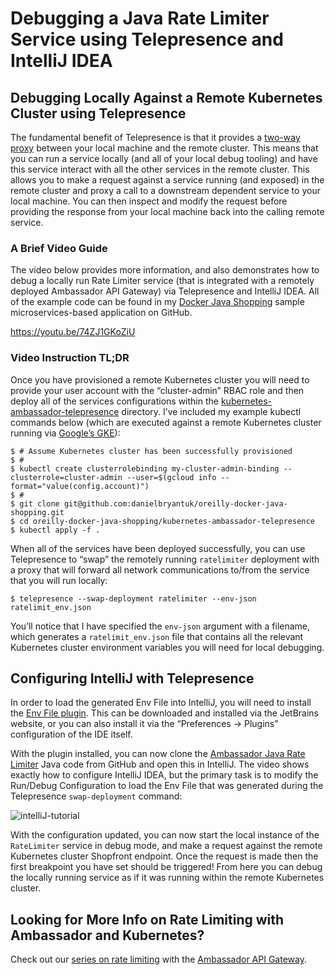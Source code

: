 # Debugging a Java Rate Limiter Service using Telepresence and IntelliJ IDEA

## Debugging Locally Against a Remote Kubernetes Cluster using Telepresence

The fundamental benefit of Telepresence is that it provides a [two-way proxy](../../discussion/why-telepresence#a-fast-development-cycle-with-telepresence) between your local machine and the remote cluster. This means that you can run a service locally (and all of your local debug tooling) and have this service interact with all the other services in the remote cluster. This allows you to make a request against a service running (and exposed) in the remote cluster and proxy a call to a downstream dependent service to your local machine. You can then inspect and modify the request before providing the response from your local machine back into the calling remote service.

### A Brief Video Guide

The video below provides more information, and also demonstrates how to debug a locally run Rate Limiter service (that is integrated with a remotely deployed Ambassador API Gateway) via Telepresence and IntelliJ IDEA. All of the example code can be found in my [Docker Java Shopping](https://github.com/danielbryantuk/oreilly-docker-java-shopping) sample microservices-based application on GitHub.

https://youtu.be/74ZJ1GKoZiU

### Video Instruction TL;DR

Once you have provisioned a remote Kubernetes cluster you will need to provide your user account with the “cluster-admin” RBAC role and then deploy all of the services configurations within the [kubernetes-ambassador-telepresence](https://github.com/danielbryantuk/oreilly-docker-java-shopping/tree/master/kubernetes-ambassador-telepresence) directory. I’ve included my example kubectl commands below (which are executed against a remote Kubernetes cluster running via [Google’s GKE](https://cloud.google.com/kubernetes-engine/)):

```
$ # Assume Kubernetes cluster has been successfully provisioned
$ #
$ kubectl create clusterrolebinding my-cluster-admin-binding --clusterrole=cluster-admin --user=$(gcloud info --format="value(config.account)")
$ #
$ git clone git@github.com:danielbryantuk/oreilly-docker-java-shopping.git
$ cd oreilly-docker-java-shopping/kubernetes-ambassador-telepresence
$ kubectl apply -f .
```

When all of the services have been deployed successfully, you can use Telepresence to “swap” the remotely running `ratelimiter` deployment with a proxy that will forward all network communications to/from the service that you will run locally:

```
$ telepresence --swap-deployment ratelimiter --env-json ratelimit_env.json
```

You’ll notice that I have specified the `env-json` argument with a filename, which generates a `ratelimit_env.json` file that contains all the relevant Kubernetes cluster environment variables you will need for local debugging.

## Configuring IntelliJ with Telepresence

In order to load the generated Env File into IntelliJ, you will need to install the [Env File plugin](https://plugins.jetbrains.com/plugin/7861-env-file). This can be downloaded and installed via the JetBrains website, or you can also install it via the “Preferences -> Plugins” configuration of the IDE itself.

With the plugin installed, you can now clone the [Ambassador Java Rate Limiter](https://github.com/danielbryantuk/ambassador-java-rate-limiter) Java code from GitHub and open this in IntelliJ. The video shows exactly how to configure IntelliJ IDEA, but the primary task is to modify the Run/Debug Configuration to load the Env File that was generated during the Telepresence `swap-deployment` command:

![intelliJ-tutorial](https://www.datawire.io/wp-content/uploads/2018/07/intelliJ-tutorial.png)

With the configuration updated, you can now start the local instance of the `RateLimiter` service in debug mode, and make a request against the remote Kubernetes cluster Shopfront endpoint. Once the request is made then the first breakpoint you have set should be triggered! From here you can debug the locally running service as if it was running within the remote Kubernetes cluster.

## Looking for More Info on Rate Limiting with Ambassador and Kubernetes?

Check out our [series on rate limiting](https://blog.getambassador.io/tagged/rate-limit-series) with the [Ambassador API Gateway](https://www.getambassador.io/).
